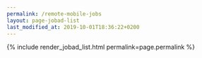 ```yaml
---
permalink: /remote-mobile-jobs
layout: page-jobad-list
last_modified_at: 2019-10-01T18:36:22+0200
---
```

{% include render_jobad_list.html permalink=page.permalink %}
